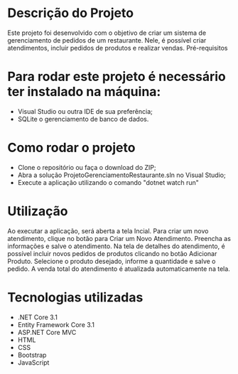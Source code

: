 
# Descrição do Projeto

Este projeto foi desenvolvido com o objetivo de criar um sistema de gerenciamento de pedidos de um restaurante. Nele, é possível criar atendimentos, incluir pedidos de produtos e realizar vendas.
Pré-requisitos

# Para rodar este projeto é necessário ter instalado na máquina:

- Visual Studio ou outra IDE de sua preferência;
- SQLite o gerenciamento de banco de dados.



# Como rodar o projeto

- Clone o repositório ou faça o download do ZIP;
- Abra a solução ProjetoGerenciamentoRestaurante.sln no Visual Studio;
- Execute a aplicação utilizando o comando "dotnet watch run"

# Utilização

Ao executar a aplicação, será aberta a tela Incial. Para criar um novo atendimento, clique no botão para Criar um Novo Atendimento. Preencha as informações e salve o atendimento. Na tela de detalhes do atendimento, é possível incluir novos pedidos de produtos clicando no botão Adicionar Produto. Selecione o produto desejado, informe a quantidade e salve o pedido. A venda total do atendimento é atualizada automaticamente na tela.

# Tecnologias utilizadas

- .NET Core 3.1
- Entity Framework Core 3.1
- ASP.NET Core MVC
- HTML
- CSS
- Bootstrap
- JavaScript

